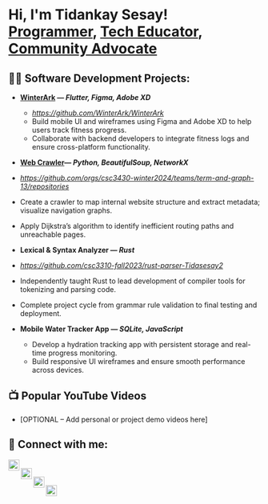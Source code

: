 <h1>Hi, I'm Tidankay Sesay! <br/>
<a href="https://tidasesay2.github.io/">Programmer</a>, 
<a href="www.linkedin.com/in/tidankaysesay">Tech Educator</a>, 
<a href="YOUR_PORTFOLIO_LINK">Community Advocate</a>
</h1>

<h2>👨‍💻 Software Development Projects:</h2>

- <b>[WinterArk](https://github.com/WinterArk/WinterArk) — <i>Flutter, Figma, Adobe XD</i></b>
  - <i>https://github.com/WinterArk/WinterArk</i>
  - Build mobile UI and wireframes using Figma and Adobe XD to help users track fitness progress.
  - Collaborate with backend developers to integrate fitness logs and ensure cross-platform functionality.

- <b>[Web Crawler](https://github.com/orgs/csc3430-winter2024/teams/term-and-graph-13/repositories)— <i>Python, BeautifulSoup, NetworkX</i></b>
 - <i>https://github.com/orgs/csc3430-winter2024/teams/term-and-graph-13/repositories</i>
  - Create a crawler to map internal website structure and extract metadata; visualize navigation graphs.
  - Apply Dijkstra’s algorithm to identify inefficient routing paths and unreachable pages.

- <b>Lexical & Syntax Analyzer — <i>Rust</i></b>
 - <i>https://github.com/csc3310-fall2023/rust-parser-Tidasesay2</i>
  - Independently taught Rust to lead development of compiler tools for tokenizing and parsing code.
  - Complete project cycle from grammar rule validation to final testing and deployment.

- <b>Mobile Water Tracker App — <i>SQLite, JavaScript</i></b>
  - Develop a hydration tracking app with persistent storage and real-time progress monitoring.
  - Build responsive UI wireframes and ensure smooth performance across devices.

<h2>📺 Popular YouTube Videos</h2>

- [OPTIONAL – Add personal or project demo videos here]

<h2> 🤳 Connect with me:</h2>

[<img align="left" alt="Tidankay | YouTube" width="22px" src="https://cdn.jsdelivr.net/npm/simple-icons@v3/icons/youtube.svg" />][youtube]  
[<img align="left" alt="Tidankay | Twitter" width="22px" src="https://cdn.jsdelivr.net/npm/simple-icons@v3/icons/twitter.svg" />][twitter]  
[<img align="left" alt="Tidankay | LinkedIn" width="22px" src="https://cdn.jsdelivr.net/npm/simple-icons@v3/icons/linkedin.svg" />][linkedin]  
[<img align="left" alt="Tidankay | Instagram" width="22px" src="https://cdn.jsdelivr.net/npm/simple-icons@v3/icons/instagram.svg" />][instagram]

<br/><br/>

[twitter]: https://twitter.com/YOUR_TWITTER  
[youtube]: https://www.youtube.com/@YOUR_YOUTUBE  
[instagram]: https://www.instagram.com/YOUR_INSTAGRAM  
[linkedin]: https://www.linkedin.com/in/YOUR_LINKEDIN


